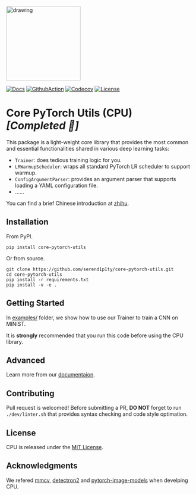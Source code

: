 <img src="docs/_static/logo.png" alt="drawing" width="200"/>

[![Docs](https://readthedocs.org/projects/core-pytorch-utils/badge/?version=latest)](https://core-pytorch-utils.readthedocs.io/en/latest/?badge=latest)
[![GithubAction](https://github.com/serend1p1ty/core-pytorch-utils/actions/workflows/ci.yml/badge.svg)](https://github.com/serend1p1ty/core-pytorch-utils/actions)
[![Codecov](https://codecov.io/gh/serend1p1ty/core-pytorch-utils/branch/main/graph/badge.svg)](https://codecov.io/gh/serend1p1ty/core-pytorch-utils)
[![License](https://img.shields.io/github/license/serend1p1ty/core-pytorch-utils.svg)](https://github.com/serend1p1ty/core-pytorch-utils/blob/main/LICENSE)

# Core PyTorch Utils (CPU) *[Completed :tada:]*

This package is a light-weight core library that provides the most common and essential functionalities shared in various deep learning tasks:

- `Trainer`: does tedious training logic for you.
- `LRWarmupScheduler`: wraps all standard PyTorch LR scheduler to support warmup.
- `ConfigArgumentParser`: provides an argument parser that supports loading a YAML configuration file.
- ......

You can find a brief Chinese introduction at [zhihu](https://zhuanlan.zhihu.com/p/449181811).

## Installation

From PyPI.

```
pip install core-pytorch-utils
```

Or from source.

```
git clone https://github.com/serend1p1ty/core-pytorch-utils.git
cd core-pytorch-utils
pip install -r requirements.txt
pip install -v -e .
```

## Getting Started

In [examples/](https://github.com/serend1p1ty/core-pytorch-utils/tree/main/examples) folder, we show how to use our Trainer to train a CNN on MINIST.

It is **strongly** recommended that you run this code before using the CPU library.

## Advanced

Learn more from our [documentaion](https://core-pytorch-utils.readthedocs.io/en/latest/).

## Contributing

Pull request is welcomed! Before submitting a PR, **DO NOT** forget to run `./dev/linter.sh` that provides syntax checking and code style optimation.

## License

CPU is released under the [MIT License](LICENSE).

## Acknowledgments

We refered [mmcv](https://github.com/open-mmlab/mmcv.git), [detectron2](https://github.com/facebookresearch/detectron2.git) and [pytorch-image-models](https://github.com/rwightman/pytorch-image-models) when develping CPU.

